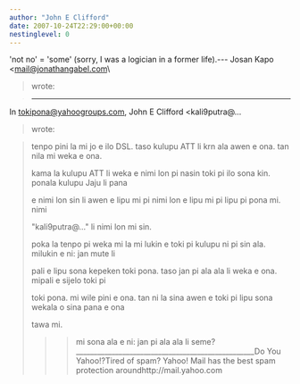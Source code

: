 ```yaml
---
author: "John E Clifford"
date: 2007-10-24T22:29:00+00:00
nestinglevel: 0
---
```

'not no' = 'some' (sorry, I was a logician in a former life).---
 Josan Kapo <[mail@jonathangabel.com](mailto://mail@jonathangabel.com)\
> wrote:

> ---
 In [tokipona@yahoogroups.com](mailto://tokipona@yahoogroups.com), John E Clifford <kali9putra@...
> wrote:

> 
>> 
> tenpo pini la mi jo e ilo DSL. taso kulupu ATT li krn ala awen e ona. tan nila mi weka e
> ona.
> 
> kama la kulupu ATT li weka e nimi lon pi nasin toki pi ilo sona kin. ponala kulupu Jaju li
> pana
> 
> e nimi lon sin li awen e lipu mi pi nimi lon e lipu mi pi lipu pi pona mi. nimi
> 
> "kali9putra@..." li nimi lon mi sin.
> 
> poka la tenpo pi weka mi la mi lukin e toki pi kulupu ni pi sin ala. milukin e ni: jan mute
> li
> 
> pali e lipu sona kepeken toki pona. taso jan pi ala ala li weka e ona. mipali e sijelo toki
> pi
> 
> toki pona. mi wile pini e ona. tan ni la sina awen e toki pi lipu sona wekala o sina pana e
> ona
> 
> tawa mi.
> 
>>> mi sona ala e ni: jan pi ala ala li seme?
>>\_\_\_\_\_\_\_\_\_\_\_\_\_\_\_\_\_\_\_\_\_\_\_\_\_\_\_\_\_\_\_\_\_\_\_\_\_\_\_\_\_\_\_\_\_\_\_\_\_\_Do You Yahoo!?Tired of spam? Yahoo! Mail has the best spam protection aroundhttp://mail.yahoo.com